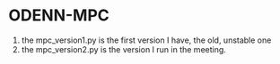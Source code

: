 # ODENN-MPC

1. the mpc_version1.py is the first version I have, the old, unstable one
2. the mpc_version2.py is the version I run in the meeting.
